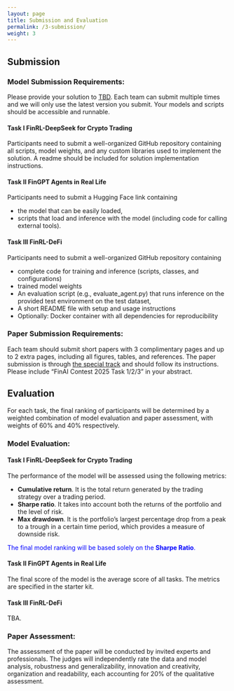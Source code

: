 ```yaml
---
layout: page
title: Submission and Evaluation
permalink: /3-submission/
weight: 3
---
```


## Submission
### **Model Submission Requirements**:
Please provide your solution to [TBD](). Each team can submit multiple times and we will only use the latest version you submit. Your models and scripts should be accessible and runnable. 

#### **Task I FinRL-DeepSeek for Crypto Trading**
Participants need to submit a well-organized GitHub repository containing all scripts, model weights, and any custom libraries used to implement the solution. A readme should be included for solution implementation instructions.


#### **Task II FinGPT Agents in Real Life**
Participants need to submit a Hugging Face link containing
* the model that can be easily loaded,
* scripts that load and inference with the model (including code for calling external tools).

#### **Task III FinRL-DeFi**
Participants need to submit a well-organized GitHub repository containing
* complete code for training and inference (scripts, classes, and configurations)
* trained model weights
* An evaluation script (e.g., evaluate_agent.py) that runs inference on the provided test environment on the test dataset,
* A short README file with setup and usage instructions
* Optionally: Docker container with all dependencies for reproducibility


### **Paper Submission Requirements**:
Each team should submit short papers with 3 complimentary pages and up to 2 extra pages, including all figures, tables, and references. The paper submission is through [the special track]() and should follow its instructions. Please include “FinAI Contest 2025 Task 1/2/3” in your abstract.

## Evaluation
For each task, the final ranking of participants will be determined by a weighted combination of model evaluation and paper assessment, with weights of 60% and 40% respectively.

### **Model Evaluation**:
#### **Task I FinRL-DeepSeek for Crypto Trading**
The performance of the model will be assessed using the following metrics:
* **Cumulative return**. It is the total return generated by the trading strategy over a trading period.
* **Sharpe ratio**. It takes into account both the returns of the portfolio and the level of risk.
* **Max drawdown**. It is the portfolio’s largest percentage drop from a peak to a trough in a certain time period, which provides a measure of downside risk.

<span style="color:blue;">The final model ranking will be based solely on the **Sharpe Ratio**.</span>

#### **Task II FinGPT Agents in Real Life**
The final score of the model is the average score of all tasks. The metrics are specified in the starter kit.

#### **Task III FinRL-DeFi**
TBA.

### **Paper Assessment**:
The assessment of the paper will be conducted by invited experts and professionals. The judges will independently rate the data and model analysis, robustness and generalizability, innovation and creativity, organization and readability, each accounting for 20% of the qualitative assessment. 
